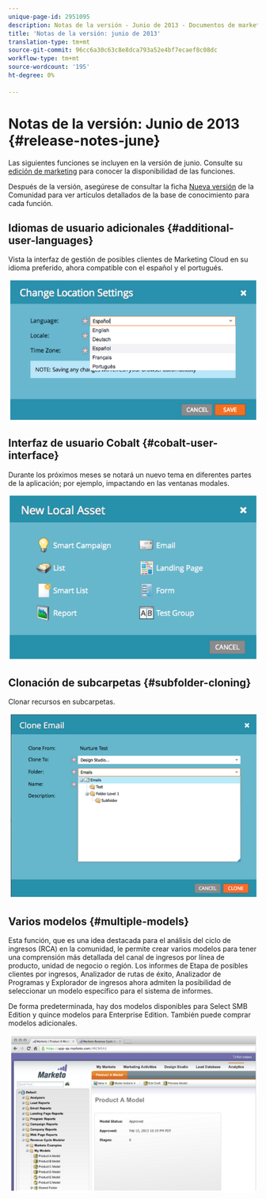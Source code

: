 ```yaml
---
unique-page-id: 2951095
description: Notas de la versión - Junio de 2013 - Documentos de marketing - Documentación del producto
title: 'Notas de la versión: junio de 2013'
translation-type: tm+mt
source-git-commit: 96cc6a30c63c8e8dca793a52e4bf7ecaef8c08dc
workflow-type: tm+mt
source-wordcount: '195'
ht-degree: 0%

---
```



# Notas de la versión: Junio de 2013 {#release-notes-june}

Las siguientes funciones se incluyen en la versión de junio. Consulte su [edición de marketing](http://docs.marketo.com/display/docs/assets/pricing.php) para conocer la disponibilidad de las funciones.

Después de la versión, asegúrese de consultar la ficha [Nueva versión](release-notes-december-2013.md) de la Comunidad para ver artículos detallados de la base de conocimiento para cada función.

## Idiomas de usuario adicionales {#additional-user-languages}

Vista la interfaz de gestión de posibles clientes de Marketing Cloud en su idioma preferido, ahora compatible con el español y el portugués.

![](assets/image2014-9-22-16-3a25-3a54.png)

## Interfaz de usuario Cobalt {#cobalt-user-interface}

Durante los próximos meses se notará un nuevo tema en diferentes partes de la aplicación; por ejemplo, impactando en las ventanas modales.

![](assets/image2014-9-22-16-3a26-3a8.png)

## Clonación de subcarpetas {#subfolder-cloning}

Clonar recursos en subcarpetas.

![](assets/image2014-9-22-16-3a26-3a25.png)

## Varios modelos {#multiple-models}

Esta función, que es una idea destacada para el análisis del ciclo de ingresos (RCA) en la comunidad, le permite crear varios modelos para tener una comprensión más detallada del canal de ingresos por línea de producto, unidad de negocio o región. Los informes de Etapa de posibles clientes por ingresos, Analizador de rutas de éxito, Analizador de Programas y Explorador de ingresos ahora admiten la posibilidad de seleccionar un modelo específico para el sistema de informes.

De forma predeterminada, hay dos modelos disponibles para Select SMB Edition y quince modelos para Enterprise Edition. También puede comprar modelos adicionales.

![](assets/image2014-9-22-16-3a26-3a59.png)

